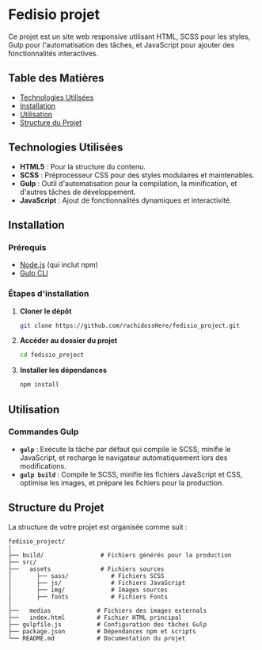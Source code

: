 # Fedisio projet

Ce projet est un site web responsive utilisant HTML, SCSS pour les styles, Gulp pour l'automatisation des tâches, et JavaScript pour ajouter des fonctionnalités interactives.

## Table des Matières

- [Technologies Utilisées](#technologies-utilisées)
- [Installation](#installation)
- [Utilisation](#utilisation)
- [Structure du Projet](#structure-du-projet)

## Technologies Utilisées

- **HTML5** : Pour la structure du contenu.
- **SCSS** : Préprocesseur CSS pour des styles modulaires et maintenables.
- **Gulp** : Outil d'automatisation pour la compilation, la minification, et d'autres tâches de développement.
- **JavaScript** : Ajout de fonctionnalités dynamiques et interactivité.

## Installation

### Prérequis

- [Node.js](https://nodejs.org/) (qui inclut npm)
- [Gulp CLI](https://gulpjs.com/)

### Étapes d'installation

1. **Cloner le dépôt**
   ```bash
   git clone https://github.com/rachidossHere/fedisio_project.git
   ```
2. **Accéder au dossier du projet**
   ```bash
   cd fedisio_project
   ```
3. **Installer les dépendances**
   ```bash
   npm install
   ```

## Utilisation

### Commandes Gulp

- **`gulp`** : Exécute la tâche par défaut qui compile le SCSS, minifie le JavaScript, et recharge le navigateur automatiquement lors des modifications.
- **`gulp build`** : Compile le SCSS, minifie les fichiers JavaScript et CSS, optimise les images, et prépare les fichiers pour la production.

## Structure du Projet

La structure de votre projet est organisée comme suit :

```
fedisio_project/
│
├── build/                # Fichiers générés pour la production
├── src/   
├──   assets              # Fichiers sources
│       ├── sass/            # Fichiers SCSS
│       ├── js/              # Fichiers JavaScript
│       ├── img/             # Images sources
|       ├── fonts            # Fichiers Fonts
│ 
├──   medias             # Fichiers des images externals
├──   index.html         # Fichier HTML principal     
├── gulpfile.js          # Configuration des tâches Gulp
├── package.json         # Dépendances npm et scripts
└── README.md            # Documentation du projet
```